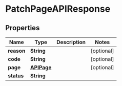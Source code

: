 

# PatchPageAPIResponse


## Properties

| Name | Type | Description | Notes |
|------------ | ------------- | ------------- | -------------|
|**reason** | **String** |  |  [optional] |
|**code** | **String** |  |  [optional] |
|**page** | [**APIPage**](APIPage.md) |  |  [optional] |
|**status** | **String** |  |  |



